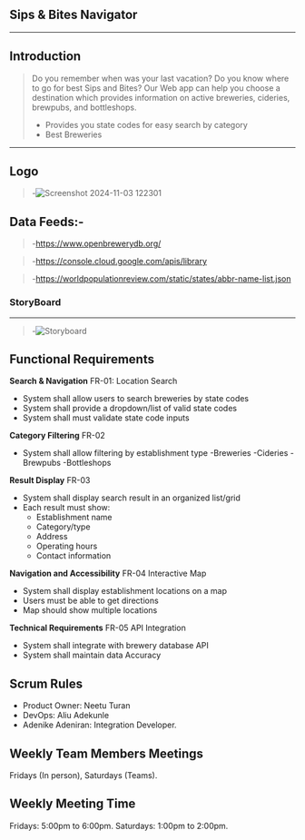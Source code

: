 ## Sips & Bites Navigator
---
>
## Introduction
>Do you remember when was your last vacation? Do you know where to go for best Sips and Bites? Our Web app can help you choose a destination which provides information on active breweries, cideries, brewpubs, and bottleshops.
>
>- Provides you state codes for easy search by category  
>- Best Breweries
---
## Logo
>-![Screenshot 2024-11-03 122301](https://github.com/user-attachments/assets/e7e3dce8-badd-488f-a36f-8d08eb9c27f8)


## Data Feeds:-

>-https://www.openbrewerydb.org/

>-https://console.cloud.google.com/apis/library 

>-https://worldpopulationreview.com/static/states/abbr-name-list.json

### StoryBoard
---

>-![Storyboard](https://github.com/user-attachments/assets/ee1bb48c-fa26-4086-8a49-0534a7624594)

## Functional Requirements

**Search & Navigation** FR-01: Location Search
- System shall allow users to search breweries by state codes
- System shall provide a dropdown/list of valid state codes
- System shall must validate state code inputs
  
**Category Filtering** FR-02
- System shall allow filtering by establishment type
   -Breweries
   -Cideries
   -Brewpubs
   -Bottleshops
  
**Result Display** FR-03
- System shall display search result in an organized list/grid
- Each result must show:
   * Establishment name
   * Category/type
   * Address
   * Operating hours
   * Contact information
 
**Navigation and Accessibility** FR-04 Interactive Map
- System shall display establishment locations on a map
- Users must be able to get directions
- Map should show multiple locations

**Technical Requirements** FR-05 API Integration
- System shall integrate with brewery database API
- System shall maintain data Accuracy

## Scrum Rules
- Product Owner: Neetu Turan
- DevOps: Aliu Adekunle
- Adenike Adeniran:  Integration Developer.

## Weekly Team Members Meetings
Fridays (In person),
Saturdays (Teams).

 ## Weekly Meeting Time
 Fridays: 5:00pm to 6:00pm.
 Saturdays: 1:00pm to 2:00pm.
 
>  
